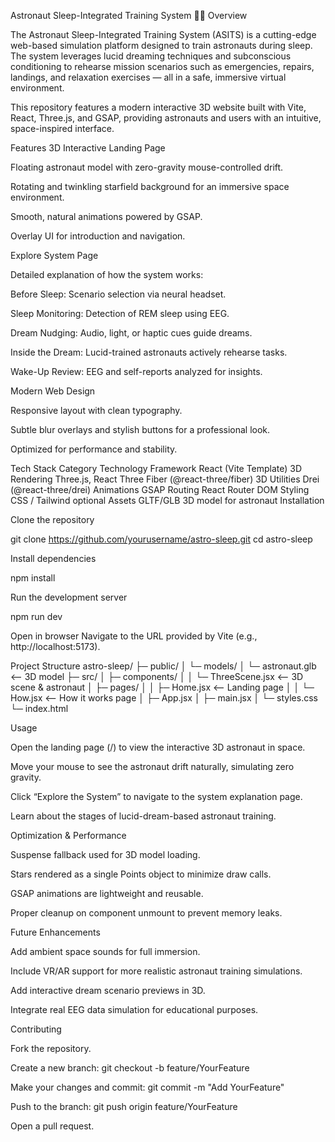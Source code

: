 Astronaut Sleep-Integrated Training System 🌌🚀
Overview

The Astronaut Sleep-Integrated Training System (ASITS) is a cutting-edge web-based simulation platform designed to train astronauts during sleep. The system leverages lucid dreaming techniques and subconscious conditioning to rehearse mission scenarios such as emergencies, repairs, landings, and relaxation exercises — all in a safe, immersive virtual environment.

This repository features a modern interactive 3D website built with Vite, React, Three.js, and GSAP, providing astronauts and users with an intuitive, space-inspired interface.

Features
3D Interactive Landing Page

Floating astronaut model with zero-gravity mouse-controlled drift.

Rotating and twinkling starfield background for an immersive space environment.

Smooth, natural animations powered by GSAP.

Overlay UI for introduction and navigation.

Explore System Page

Detailed explanation of how the system works:

Before Sleep: Scenario selection via neural headset.

Sleep Monitoring: Detection of REM sleep using EEG.

Dream Nudging: Audio, light, or haptic cues guide dreams.

Inside the Dream: Lucid-trained astronauts actively rehearse tasks.

Wake-Up Review: EEG and self-reports analyzed for insights.

Modern Web Design

Responsive layout with clean typography.

Subtle blur overlays and stylish buttons for a professional look.

Optimized for performance and stability.

Tech Stack
Category	Technology
Framework	React (Vite Template)
3D Rendering	Three.js, React Three Fiber (@react-three/fiber)
3D Utilities	Drei (@react-three/drei)
Animations	GSAP
Routing	React Router DOM
Styling	CSS / Tailwind optional
Assets	GLTF/GLB 3D model for astronaut
Installation

Clone the repository

git clone https://github.com/yourusername/astro-sleep.git
cd astro-sleep


Install dependencies

npm install


Run the development server

npm run dev


Open in browser
Navigate to the URL provided by Vite (e.g., http://localhost:5173).

Project Structure
astro-sleep/
 ├─ public/
 │   └─ models/
 │       └─ astronaut.glb   <-- 3D model
 ├─ src/
 │   ├─ components/
 │   │   └─ ThreeScene.jsx  <-- 3D scene & astronaut
 │   ├─ pages/
 │   │   ├─ Home.jsx        <-- Landing page
 │   │   └─ How.jsx         <-- How it works page
 │   ├─ App.jsx
 │   ├─ main.jsx
 │   └─ styles.css
 └─ index.html

Usage

Open the landing page (/) to view the interactive 3D astronaut in space.

Move your mouse to see the astronaut drift naturally, simulating zero gravity.

Click “Explore the System” to navigate to the system explanation page.

Learn about the stages of lucid-dream-based astronaut training.

Optimization & Performance

Suspense fallback used for 3D model loading.

Stars rendered as a single Points object to minimize draw calls.

GSAP animations are lightweight and reusable.

Proper cleanup on component unmount to prevent memory leaks.

Future Enhancements

Add ambient space sounds for full immersion.

Include VR/AR support for more realistic astronaut training simulations.

Add interactive dream scenario previews in 3D.

Integrate real EEG data simulation for educational purposes.

Contributing

Fork the repository.

Create a new branch: git checkout -b feature/YourFeature

Make your changes and commit: git commit -m "Add YourFeature"

Push to the branch: git push origin feature/YourFeature

Open a pull request.
